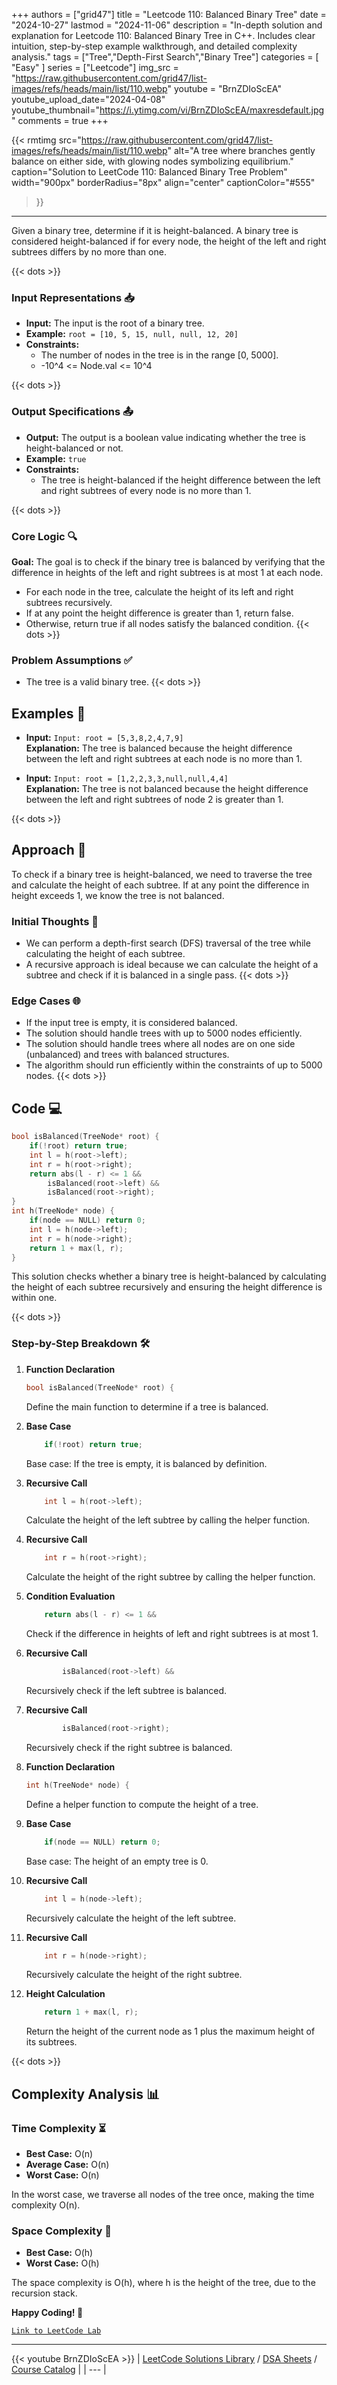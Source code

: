 
+++
authors = ["grid47"]
title = "Leetcode 110: Balanced Binary Tree"
date = "2024-10-27"
lastmod = "2024-11-06"
description = "In-depth solution and explanation for Leetcode 110: Balanced Binary Tree in C++. Includes clear intuition, step-by-step example walkthrough, and detailed complexity analysis."
tags = ["Tree","Depth-First Search","Binary Tree"]
categories = [
    "Easy"
]
series = ["Leetcode"]
img_src = "https://raw.githubusercontent.com/grid47/list-images/refs/heads/main/list/110.webp"
youtube = "BrnZDIoScEA"
youtube_upload_date="2024-04-08"
youtube_thumbnail="https://i.ytimg.com/vi/BrnZDIoScEA/maxresdefault.jpg"
comments = true
+++


{{< rmtimg 
    src="https://raw.githubusercontent.com/grid47/list-images/refs/heads/main/list/110.webp" 
    alt="A tree where branches gently balance on either side, with glowing nodes symbolizing equilibrium."
    caption="Solution to LeetCode 110: Balanced Binary Tree Problem"
    width="900px"
    borderRadius="8px"
    align="center" 
    captionColor="#555"
>}}
---
Given a binary tree, determine if it is height-balanced. A binary tree is considered height-balanced if for every node, the height of the left and right subtrees differs by no more than one.
<!--more-->
{{< dots >}}
### Input Representations 📥
- **Input:** The input is the root of a binary tree.
- **Example:** `root = [10, 5, 15, null, null, 12, 20]`
- **Constraints:**
	- The number of nodes in the tree is in the range [0, 5000].
	- -10^4 <= Node.val <= 10^4

{{< dots >}}
### Output Specifications 📤
- **Output:** The output is a boolean value indicating whether the tree is height-balanced or not.
- **Example:** `true`
- **Constraints:**
	- The tree is height-balanced if the height difference between the left and right subtrees of every node is no more than 1.

{{< dots >}}
### Core Logic 🔍
**Goal:** The goal is to check if the binary tree is balanced by verifying that the difference in heights of the left and right subtrees is at most 1 at each node.

- For each node in the tree, calculate the height of its left and right subtrees recursively.
- If at any point the height difference is greater than 1, return false.
- Otherwise, return true if all nodes satisfy the balanced condition.
{{< dots >}}
### Problem Assumptions ✅
- The tree is a valid binary tree.
{{< dots >}}
## Examples 🧩
- **Input:** `Input: root = [5,3,8,2,4,7,9]`  \
  **Explanation:** The tree is balanced because the height difference between the left and right subtrees at each node is no more than 1.

- **Input:** `Input: root = [1,2,2,3,3,null,null,4,4]`  \
  **Explanation:** The tree is not balanced because the height difference between the left and right subtrees of node 2 is greater than 1.

{{< dots >}}
## Approach 🚀
To check if a binary tree is height-balanced, we need to traverse the tree and calculate the height of each subtree. If at any point the difference in height exceeds 1, we know the tree is not balanced.

### Initial Thoughts 💭
- We can perform a depth-first search (DFS) traversal of the tree while calculating the height of each subtree.
- A recursive approach is ideal because we can calculate the height of a subtree and check if it is balanced in a single pass.
{{< dots >}}
### Edge Cases 🌐
- If the input tree is empty, it is considered balanced.
- The solution should handle trees with up to 5000 nodes efficiently.
- The solution should handle trees where all nodes are on one side (unbalanced) and trees with balanced structures.
- The algorithm should run efficiently within the constraints of up to 5000 nodes.
{{< dots >}}
## Code 💻
```cpp
bool isBalanced(TreeNode* root) {
    if(!root) return true;
    int l = h(root->left);
    int r = h(root->right);
    return abs(l - r) <= 1 &&
        isBalanced(root->left) &&
        isBalanced(root->right);
}
int h(TreeNode* node) {
    if(node == NULL) return 0;
    int l = h(node->left);
    int r = h(node->right);
    return 1 + max(l, r);
}
```

This solution checks whether a binary tree is height-balanced by calculating the height of each subtree recursively and ensuring the height difference is within one.

{{< dots >}}
### Step-by-Step Breakdown 🛠️
1. **Function Declaration**
	```cpp
	bool isBalanced(TreeNode* root) {
	```
	Define the main function to determine if a tree is balanced.

2. **Base Case**
	```cpp
	    if(!root) return true;
	```
	Base case: If the tree is empty, it is balanced by definition.

3. **Recursive Call**
	```cpp
	    int l = h(root->left);
	```
	Calculate the height of the left subtree by calling the helper function.

4. **Recursive Call**
	```cpp
	    int r = h(root->right);
	```
	Calculate the height of the right subtree by calling the helper function.

5. **Condition Evaluation**
	```cpp
	    return abs(l - r) <= 1 &&
	```
	Check if the difference in heights of left and right subtrees is at most 1.

6. **Recursive Call**
	```cpp
	        isBalanced(root->left) &&
	```
	Recursively check if the left subtree is balanced.

7. **Recursive Call**
	```cpp
	        isBalanced(root->right);
	```
	Recursively check if the right subtree is balanced.

8. **Function Declaration**
	```cpp
	int h(TreeNode* node) {
	```
	Define a helper function to compute the height of a tree.

9. **Base Case**
	```cpp
	    if(node == NULL) return 0;
	```
	Base case: The height of an empty tree is 0.

10. **Recursive Call**
	```cpp
	    int l = h(node->left);
	```
	Recursively calculate the height of the left subtree.

11. **Recursive Call**
	```cpp
	    int r = h(node->right);
	```
	Recursively calculate the height of the right subtree.

12. **Height Calculation**
	```cpp
	    return 1 + max(l, r);
	```
	Return the height of the current node as 1 plus the maximum height of its subtrees.

{{< dots >}}
## Complexity Analysis 📊
### Time Complexity ⏳
- **Best Case:** O(n)
- **Average Case:** O(n)
- **Worst Case:** O(n)

In the worst case, we traverse all nodes of the tree once, making the time complexity O(n).

### Space Complexity 💾
- **Best Case:** O(h)
- **Worst Case:** O(h)

The space complexity is O(h), where h is the height of the tree, due to the recursion stack.

**Happy Coding! 🎉**


[`Link to LeetCode Lab`](https://leetcode.com/problems/balanced-binary-tree/description/)

---
{{< youtube BrnZDIoScEA >}}
| [LeetCode Solutions Library](https://grid47.xyz/leetcode/) / [DSA Sheets](https://grid47.xyz/sheets/) / [Course Catalog](https://grid47.xyz/courses/) |
| --- |
